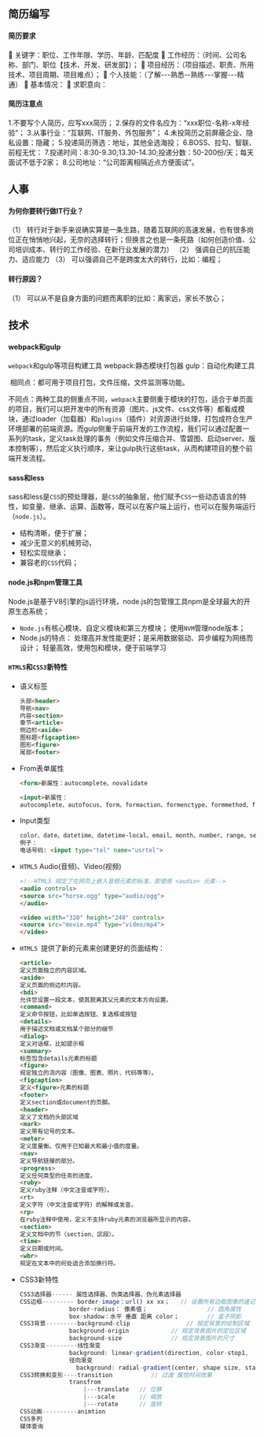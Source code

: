 ## 简历编写
#### 简历要求
	关键字：职位、工作年限、学历、年龄、匹配度
	工作经历：（时间、公司名称、部门、职位【技术、开发、研发部】）；
	项目经历：（项目描述、职责、所用技术、项目周期、项目难点）；
	个人技能：（了解---熟悉--熟练---掌握---精通）
	基本情况：
	求职意向：

#### 简历注意点
1.不要写个人简历，应写xxx简历；
2.保存的文件名应为：“xxx职位-名称-x年经验”；
3.从事行业：“互联网、IT服务、外包服务”；
4.未投简历之前屏蔽企业、隐私设置：隐藏；
5.投递简历筛选：地址，其他全选海投；
6.BOSS、拉勾、智联、前程无忧：
7.投递时间：8:30-9.30;13.30-14.30;投递分数：50-200份/天；每天面试不低于2家；
8.公司地址：“公司距离相隔近点方便面试”。

## 人事

#### 为何你要转行做IT行业？
（1）	转行对于新手来说确实算是一条生路，随着互联网的高速发展，也有很多岗位正在悄悄地兴起，无奈的选择转行；但换言之也是一条死路（如何创造价值、公司培训成本、转行的工作经验、在新行业发展的潜力）
（2）	强调自己的抗压能力、适应能力
（3）	可以强调自己不是跨度太大的转行，比如：编程；

#### 转行原因？
（1）	可以从不是自身方面的问题而离职的比如：离家远，家长不放心；









## 技术

#### webpack和gulp

`webpack`和gulp等项目构建工具
webpack:静态模块打包器
gulp：自动化构建工具

​		相同点：都可用于项目打包，文件压缩，文件监测等功能。

​		不同点：两种工具的侧重点不同，`webpack`主要侧重于模块的打包，适合于单页面的项目，我们可以把开发中的所有资源（图片、js文件、css文件等）都看成模块，通过loader（加载器）和`plugins`（插件）对资源进行处理，打包成符合生产环境部署的前端资源。而gulp侧重于前端开发的工作流程，我们可以通过配置一系列的task，定义task处理的事务（例如文件压缩合并、雪碧图、启动server、版本控制等），然后定义执行顺序，来让gulp执行这些task，从而构建项目的整个前端开发流程。

#### sass和less
​		sass和less是`CSS`的预处理器，是`CSS`的抽象层，他们赋予`CSS`一些动态语言的特性，如变量、继承、运算、函数等，既可以在客户端上运行，也可以在服务端运行（`node.js`）。

* 结构清晰，便于扩展；
* 减少无意义的机械劳动，
* 轻松实现继承；
* 兼容老的`CSS`代码；



#### node.js和npm管理工具
Node.js是基于V8引擎的js运行环境，node.js的包管理工具npm是全球最大的开原生态系统；

* `Node.js`有核心模块、自定义模块和第三方模块；
  使用`NVM`管理node版本；
* Node.js的特点：
  处理高并发性能更好；是采用数据驱动、异步编程为网络而设计；
  轻量高效，使用包和模块，便于前端学习



#### `HTML5`和`CSS3`新特性
* 语义标签

  ```html
  头部<header>
  导航<nav>
  内容<section>
  章节<article>
  侧边栏<aside>
  图标题<figcaption>
  图形<figure>
  尾部<footer>
  ```

* From表单属性

  ```html
  <form>新属性：autocomplete、novalidate
  
  <input>新属性：
  autocomplete、autofocus、form、formaction、formenctype、formmethod、formnovalidate、formtarget、height and width、list、min and max、multiple、pattern (regexp)、placeholder、required、step
  ```

* Input类型

  ```html
  color、date、datetime、datetime-local、email、month、number、range、search、tel、time、url、week
  例子：
  电话号码: <input type="tel" name="usrtel">
  ```

* `HTML5`  Audio(音频)、Video(视频)

  ```html
  <!--HTML5 规定了在网页上嵌入音频元素的标准，即使用 <audio> 元素-->
  <audio controls>
  <source src="horse.ogg" type="audio/ogg">
  </audio>
  
  <video width="320" height="240" controls>
  <source src="movie.mp4" type="video/mp4">
  </video>
  ```

  

* `HTML5 `提供了新的元素来创建更好的页面结构：

  ```html
  <article>
  定义页面独立的内容区域。
  <aside>
  定义页面的侧边栏内容。
  <bdi>
  允许您设置一段文本，使其脱离其父元素的文本方向设置。
  <command>
  定义命令按钮，比如单选按钮、复选框或按钮
  <details>
  用于描述文档或文档某个部分的细节
  <dialog>
  定义对话框，比如提示框
  <summary>
  标签包含details元素的标题
  <figure>
  规定独立的流内容（图像、图表、照片、代码等等）。
  <figcaption>
  定义<figure>元素的标题
  <footer>
  定义section或document的页脚。
  <header>
  定义了文档的头部区域
  <mark>
  定义带有记号的文本。
  <meter>
  定义度量衡。仅用于已知最大和最小值的度量。
  <nav>
  定义导航链接的部分。
  <progress>
  定义任何类型的任务的进度。
  <ruby>
  定义ruby注释（中文注音或字符）。
  <rt>
  定义字符（中文注音或字符）的解释或发音。
  <rp>
  在ruby注释中使用，定义不支持ruby元素的浏览器所显示的内容。
  <section>
  定义文档中的节（section、区段）。
  <time>
  定义日期或时间。
  <wbr>
  规定在文本中的何处适合添加换行符。
  ```

* CSS3新特性

  ```js
  CSS3选择器------ 属性选择器、伪类选择器、伪元素选择器
  CSS边框--------- border-image：url() xx xx；	 // 设置所有边框图像的速记属性
  			    border-radius： 像素值；	 				// 圆角属性
  			    box-shadow：水平 垂直 距离 color；		  // 盒子阴影
  CSS3背景---------background-clip				// 规定背景的绘制区域
  				background-origin			 // 规定背景图片的定位区域
  				background-size				 // 规定背景图片的尺寸
  CSS3渐变---------线性渐变
  				background: linear-gradient(direction, color-stop1,  ...);// 向下/向上/向左/向右/对角方向
  				径向渐变
                  background: radial-gradient(center, shape size, start-color, ..., last-color);  // 由它们的中心定义   
  CSS3转换和变形----transition			// 过渡 属性时间效果
  				transfrom
  					|---translate 	// 位移
  					|---scale		// 缩放
  					|---rotate		// 旋转
  CSS动画----------animtion
  CSS多列
  媒体查询
  ```

  




